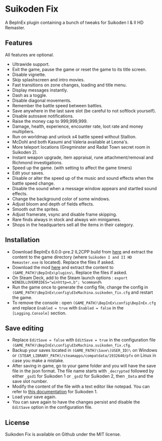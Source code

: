 # Suikoden Fix

A BepInEx plugin containing a bunch of tweaks for Suikoden I & II HD Remaster.

## Features

All features are optional.

- Ultrawide support.
- Exit the game, pause the game or reset the game to its title screen.
- Disable vignette.
- Skip splashscreen and intro movies.
- Fast transitions on zone changes, loading and title menu.
- Display messages instantly.
- Dash as a toggle.
- Disable diagonal movements.
- Remember the battle speed between battles.
- Save anywhere in the last save slot (be careful to not softlock yourself).
- Disable autosave notifications.
- Raise the money cap to 999,999,999.
- Damage, health, experience, encounter rate, loot rate and money multipliers.
- Run on worldmap and unlock x4 battle speed without Stallion.
- McDohl and both Kasumi and Valeria available at Leona's.
- More teleport locations (Gregminster and Radat Town secret room in Suikoden 2).
- Instant weapon upgrade, item appraisal, rune attachment/removal and Richmond investigations.
- Speed up the game. (with setting to affect the game timers)
- Edit your saves.
- Disable or alter the speed up of the music and sound effects when the battle speed change.
- Disable the sound when a message window appears and startled sound effects.
- Change the background color of some windows.
- Adjust bloom and depth of fields effects.
- Smooth out the sprites.
- Adjust framerate, vsync and disable frame skipping.
- Rare finds always in stock and always win minigames.
- Shops in the headquarters sell all the items in their category.

## Installation

- Download BepInEx 6.0.0-pre.2 IL2CPP build from [here](https://github.com/BepInEx/BepInEx/releases/download/v6.0.0-pre.2/BepInEx-Unity.IL2CPP-win-x64-6.0.0-pre.2.zip) and extract the content to the game directory (where `Suikoden I and II HD Remaster.exe` is located). Replace the files if asked.
- Download the mod [here](https://github.com/d3xMachina/Suikoden-Fix/releases/latest) and extract the content to `(GAME_PATH)\BepInEx\plugins\`. Replace the files if asked.
- On Steam Deck, add to the Steam launch options : `export WINEDLLOVERRIDES="winhttp=n,b"; %command%`
- Run the game once to generate the config file, change the config in `(GAME_PATH)\BepInEx\config\d3xMachina.suikoden_fix.cfg` and restart the game.
- To remove the console : open `(GAME_PATH)\BepInEx\config\BepInEx.cfg` and replace `Enabled = true` with `Enabled = false` in the `[Logging.Console]` section.

## Save editing

- Replace `EditSave = false` with `EditSave = true` in the configuration file `(GAME_PATH)\BepInEx\config\d3xMachina.suikoden_fix.cfg`.
- Backup your saves located in `(GAME_PATH)\Save\(USER_ID)\` on Windows or `(STEAM_LIBRARY_PATH)/steamapps/compatdata/1932640/pfx` on Linux in case you make a mistake.
- After saving in game, go to your game folder and you will have the save file in the json format. The file name starts with `_decrypted` followed by either `_gsd1` for Suikoden 1 or `_gsd2` for Suikoden 2, then `_Data` and the save slot number.
- Modify the content of the file with a text editor like notepad. You can refer to [this documentation](https://github.com/asilverthorn/suikoden_ref/blob/main/Suikoden1_Remaster_Save_Editing.md) for Suikoden 1.
- Load your save again.
- You can save again to have the changes persist and disable the `EditSave` option in the configuration file.


## License

Suikoden Fix is available on Github under the MIT license.
